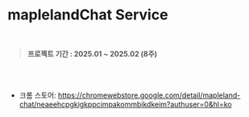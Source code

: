 # maplelandChat Service

<br>

> <b style="color:#555555">프로젝트 기간 : 2025.01 ~ 2025.02 (8주)</b>

<br/><br/>

- 크롬 스토어: https://chromewebstore.google.com/detail/mapleland-chat/neaeehcpgkigkppcimpakommbikdkeim?authuser=0&hl=ko


